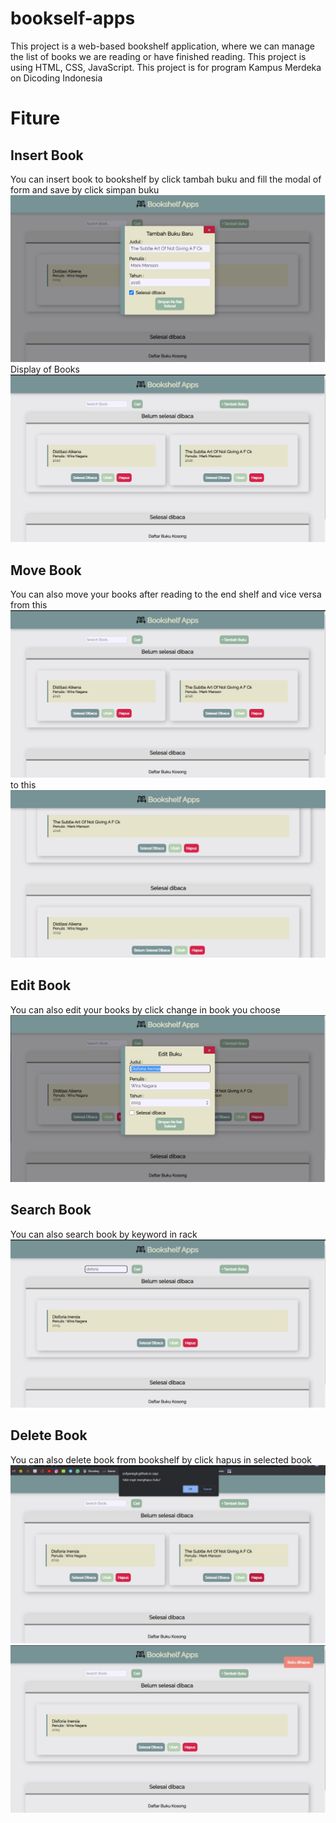 # bookself-apps
This project is a web-based bookshelf application, where we can manage the list of books we are reading or have finished reading. This project is using HTML, CSS, JavaScript.
This project is for program Kampus Merdeka on Dicoding Indonesia

# Fiture
## Insert Book
You can insert book to bookshelf by click tambah buku and fill the modal of form and save by click simpan buku <br>
<img src="/images/add.jpeg"/> <br>
Display of Books <br>
<img src="/images/display.jpeg"/>

## Move Book
You can also move your books after reading to the end shelf and vice versa <br>
from this <br>
<img src="/images/display.jpeg"/> <br>
to this <br>
<img src="/images/move.jpeg"/>

## Edit Book
You can also edit your books by click change in book you choose <br>
<img src="/images/edit.jpeg"/>

## Search Book
You can also search book by keyword in rack <br>
<img src="/images/search.jpeg"/>

## Delete Book
You can also delete book from bookshelf by click hapus in selected book <br>
<img src="/images/delete1.jpeg"/>
<img src="/images/delete2.jpeg"/>



